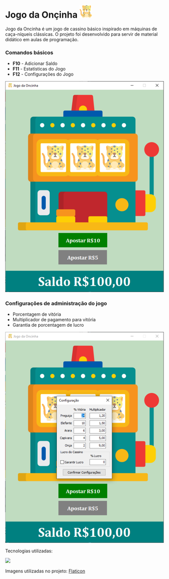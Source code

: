 # Jogo da Onçinha <img src="https://github.com/brunoC42/jogo-da-oncinha/blob/main/Imagens/jaguar.png" height="40"/>
  Jogo da Oncinha é um jogo de cassino básico inspirado em máquinas de caça-níqueis clássicas. O projeto foi desenvolvido para servir de material didático em aulas de programação.
  
  ### Comandos básicos
  - **F10** - Adicionar Saldo
  - **F11** - Estatísticas do Jogo
  - **F12** - Configurações do Jogo

<img src="https://github.com/brunoC42/jogo-da-oncinha/blob/main/Imagens/telaInicial.PNG"/>

  ### Configurações de administração do jogo
  - Porcentagem de vitória
  - Multiplicador de pagamento para vitória
  - Garantia de porcentagem de lucro

<img src="https://github.com/brunoC42/jogo-da-oncinha/blob/main/Imagens/telaConfiguracao.PNG"/>
  

  Tecnologias utilizadas:
  
  ![](https://img.shields.io/badge/Delphi-B22222?style=for-the-badge&logo=delphi&logoColor=white)

  Imagens utilizadas no projeto: [Flaticon](flaticon.com)
